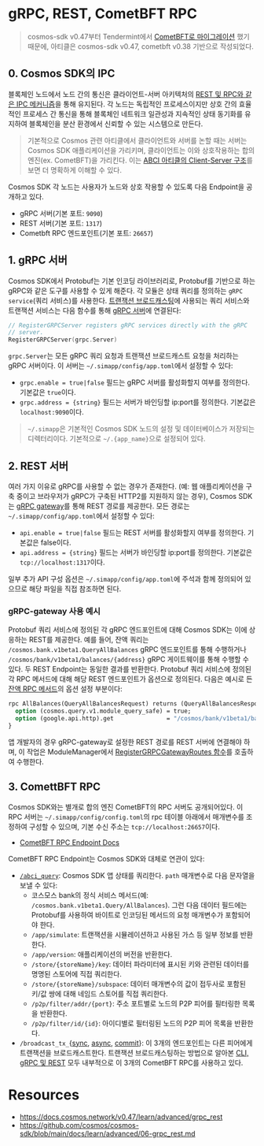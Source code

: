 # gRPC, REST, CometBFT RPC
> cosmos-sdk v0.47부터 Tendermint에서 [CometBFT로 마이그레이션](https://github.com/cosmos/cosmos-sdk/issues/14870) 했기 때문에, 아티클은 cosmos-sdk v0.47, cometbft v0.38 기반으로 작성되었다. 

## 0. Cosmos SDK의 IPC
블록체인 노드에서 노드 간의 통신은 클라이언트-서버 아키텍처의 [REST 및 RPC와 같은 IPC 메커니즘](./14_rpc_basic.md#0-ipcinter-process-communication)을 통해 유지된다. 각 노드는 독립적인 프로세스이지만 상호 간의 효율적인 프로세스 간 통신을 통해 블록체인 네트워크 일관성과 지속적인 상태 동기화를 유지하여 블록체인을 분산 환경에서 신뢰할 수 있는 시스템으로 만든다. 
> 기본적으로 Cosmos 관련 아티클에서 클라이언트와 서버를 논할 때는 서버는 Cosmos SDK 애플리케이션을 가리키며, 클라이언트는 이와 상호작용하는 합의 엔진(ex. CometBFT)을 가리킨다. 이는 [ABCI 아티클의 Client-Server 구조](./99c3_tendermint_core_and_abci.md#2-abci-client-server-구조)를 보면 더 명확하게 이해할 수 있다.

Cosmos SDK 각 노드는 사용자가 노드와 상호 작용할 수 있도록 다음 Endpoint을 공개하고 있다. 
- gRPC 서버(기본 포트: `9090`)
- REST 서버(기본 포트: `1317`)
- Cometbft RPC 엔드포인트(기본 포트: `26657`)

## 1. gRPC 서버 
Cosmos SDK에서 Protobuf는 기본 인코딩 라이브러리로, Protobuf를 기반으로 하는 gRPC와 같은 도구를 사용할 수 있게 해준다. 각 모듈은 상태 쿼리를 정의하는 `gRPC service`(쿼리 서비스)를 사용한다. [트랜잭션 브로드캐스팅](./10_transaction_and_mempool.md#트랜잭션-브로드캐스팅하기)에 사용되는 쿼리 서비스와 트랜잭션 서비스는 다음 함수를 통해 [gRPC 서버](https://github.com/cosmos/cosmos-sdk/blob/v0.47.0/server/types/app.go#L46-L48)에 연결된다:
```go
// RegisterGRPCServer registers gRPC services directly with the gRPC
// server.
RegisterGRPCServer(grpc.Server)
```

`grpc.Server`는 모든 gRPC 쿼리 요청과 트랜잭션 브로드캐스트 요청을 처리하는 gRPC 서버이다. 이 서버는 `~/.simapp/config/app.toml`에서 설정할 수 있다:
- `grpc.enable = true|false` 필드는 gRPC 서버를 활성화할지 여부를 정의한다. 기본값은 `true`이다.
- `grpc.address = {string}` 필드는 서버가 바인딩할 ip:port를 정의한다. 기본값은 `localhost:9090`이다.
> `~/.simapp`은 기본적인 Cosmos SDK 노드의 설정 및 데이터베이스가 저장되는 디렉터리이다. 기본적으로 `~/.{app_name}`으로 설정되어 있다.

## 2. REST 서버
여러 가지 이유로 gRPC를 사용할 수 없는 경우가 존재한다. (예: 웹 애플리케이션을 구축 중이고 브라우저가 gRPC가 구축된 HTTP2를 지원하지 않는 경우), Cosmos SDK는 [gRPC gateway](./14_rpc_basic.md#3-3-grpc-gateway)를 통해 REST 경로를 제공한다. 모든 경로는 `~/.simapp/config/app.toml`에서 설정할 수 있다:
- `api.enable = true|false` 필드는 REST 서버를 활성화할지 여부를 정의한다. 기본값은 false이다.
- `api.address = {string}` 필드는 서버가 바인딩할 ip:port를 정의한다. 기본값은 `tcp://localhost:1317`이다.

일부 추가 API 구성 옵션은 `~/.simapp/config/app.toml`에 주석과 함께 정의되어 있으므로 해당 파일을 직접 참조하면 된다.

### gRPC-gateway 사용 예시
Protobuf 쿼리 서비스에 정의된 각 gRPC 엔드포인트에 대해 Cosmos SDK는 이에 상응하는 REST를 제공한다. 예를 들어, 잔액 쿼리는 `/cosmos.bank.v1beta1.QueryAllBalances` gRPC 엔드포인트를 통해 수행하거나 `/cosmos/bank/v1beta1/balances/{address}` gRPC 게이트웨이를 통해 수행할 수 있다. 두 REST Endpoint는 동일한 결과를 반환한다. Protobuf 쿼리 서비스에 정의된 각 RPC 메서드에 대해 해당 REST 엔드포인트가 옵션으로 정의된다. 다음은 예시로 든 [잔액 RPC 메서드](https://github.com/cosmos/cosmos-sdk/blob/v0.47.0/proto/cosmos/bank/v1beta1/query.proto#L23-L30)의 옵션 설정 부분이다:
```proto
rpc AllBalances(QueryAllBalancesRequest) returns (QueryAllBalancesResponse) {
  option (cosmos.query.v1.module_query_safe) = true;
  option (google.api.http).get               = "/cosmos/bank/v1beta1/balances/{address}";
}
```

앱 개발자의 경우 gRPC-gateway로 설정한 REST 경로를 REST 서버에 연결해야 하며, 이 작업은 ModuleManager에서 [RegisterGRPCGatewayRoutes 함수](https://github.com/cosmos/cosmos-sdk/blob/v0.47.0/types/module/module.go#L56)를 호출하여 수행한다.

## 3. ComettBFT RPC
Cosmos SDK와는 별개로 합의 엔진 CometBFT의 RPC 서버도 공개되어있다. 이 RPC 서버는 `~/.simapp/config/config.toml`의 rpc 테이블 아래에서 매개변수를 조정하여 구성할 수 있으며, 기본 수신 주소는 `tcp://localhost:26657`이다. 
- [CometBFT RPC Endpoint Docs](https://docs.cometbft.com/v0.37/rpc/)

CometBFT RPC Endpoint는 Cosmos SDK와 대체로 연관이 있다: 
- [`/abci_query`](https://docs.cometbft.com/v0.37/rpc/#/ABCI/abci_query): Cosmos SDK 앱 상태를 쿼리한다. `path` 매개변수로 다음 문자열을 보낼 수 있다:
    - 코스모스 bank의 정식 서비스 메서드(예: `/cosmos.bank.v1beta1.Query/AllBalances`). 그런 다음 데이터 필드에는 Protobuf를 사용하여 바이트로 인코딩된 메서드의 요청 매개변수가 포함되어야 한다.
    - `/app/simulate`: 트랜잭션을 시뮬레이션하고 사용된 가스 등 일부 정보를 반환한다.
    - `/app/version`: 애플리케이션의 버전을 반환한다.
    - `/store/{storeName}/key`: 데이터 파라미터에 표시된 키와 관련된 데이터를 명명된 스토어에 직접 쿼리한다.
    - `/store/{storeName}/subspace`: 데이터 매개변수의 값이 접두사로 포함된 키/값 쌍에 대해 네임드 스토어를 직접 쿼리한다.
    - `/p2p/filter/addr/{port}`: 주소 포트별로 노드의 P2P 피어를 필터링한 목록을 반환한다.
    - `/p2p/filter/id/{id}`: 아이디별로 필터링된 노드의 P2P 피어 목록을 반환한다.
- `/broadcast_tx_`{[sync](https://docs.cometbft.com/v0.37/rpc/#/Tx/broadcast_tx_sync), [async](https://docs.cometbft.com/v0.37/rpc/#/Tx/broadcast_tx_async), [commit](https://docs.cometbft.com/v0.37/rpc/#/Tx/broadcast_tx_commit)}: 이 3개의 엔드포인트는 다른 피어에게 트랜잭션을 브로드캐스트한다. 트랜잭션 브로드캐스팅하는 방법으로 알아본 [CLI, gRPC 및 REST](./10_transaction_and_mempool.md#트랜잭션-브로드캐스팅하기) 모두 내부적으로 이 3개의 CometBFT RPC를 사용하고 있다.


# Resources
- https://docs.cosmos.network/v0.47/learn/advanced/grpc_rest
- https://github.com/cosmos/cosmos-sdk/blob/main/docs/learn/advanced/06-grpc_rest.md